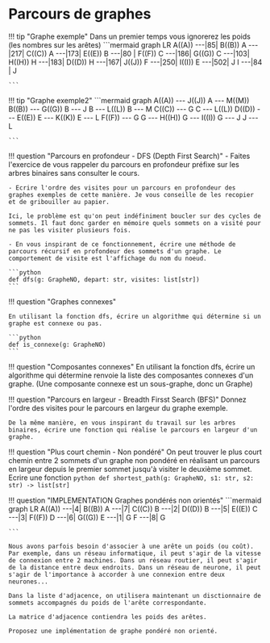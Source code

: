 # Parcours de graphes


!!! tip "Graphe exemple"
    Dans un premier temps vous ignorerez les poids (les nombres sur les arêtes)
    ```mermaid
    graph LR
    A((A)) ---|85| B((B))
    A ---|217| C((C))
    A ---|173| E((E))
    B ---|80 | F((F))
    C ---|186| G((G))
    C ---|103| H((H))
    H ---|183| D((D))
    H ---|167| J((J))
    F ---|250| I((I))
    E ---|502| J
    I ---|84 | J

    ```


!!! tip "Graphe exemple2"
    ```mermaid
    graph
    A((A)) --- J((J))
    A --- M((M))
    B((B)) --- G((G))
    B --- J
    B --- L((L))
    B --- M
    C((C)) --- G
    C --- L((L))
    D((D)) --- E((E))
    E --- K((K))
    E --- L
    F((F)) --- G
    G --- H((H))
    G --- I((I))
    G --- J
    J --- L

    ```



!!! question "Parcours en profondeur - DFS (Depth First Search)"
    - Faites l'exercice de vous rappeler du parcours en profondeur préfixe sur les arbres binaires sans consulter le cours.

    - Ecrire l'ordre des visites pour un parcours en profondeur des graphes exemples de cette manière. Je vous conseille de les recopier et de gribouiller au papier.

    Ici, le problème est qu'on peut indéfiniment boucler sur des cycles de sommets. Il faut donc garder en mémoire quels sommets on a visité pour ne pas les visiter plusieurs fois. 

    - En vous inspirant de ce fonctionnement, écrire une méthode de parcours récursif en profondeur des sommets d'un graphe. Le comportement de visite est l'affichage du nom du noeud.

    ```python
    def dfs(g: GrapheNO, depart: str, visites: list[str])
    ```

!!! question "Graphes connexes"

    En utilisant la fonction dfs, écrire un algorithme qui détermine si un graphe est connexe ou pas. 

    ```python
    def is_connexe(g: GrapheNO)
    ```

!!! question "Composantes connexes"
    En utilisant la fonction dfs, écrire un algorithme qui détermine renvoie la liste des composantes connexes d'un graphe. (Une composante connexe est un sous-graphe, donc un Graphe) 

!!! question "Parcours en largeur - Breadth Firsst Search (BFS)"
    Donnez l'ordre des visites pour le parcours en largeur du graphe exemple.

    De la même manière, en vous inspirant du travail sur les arbres binaires, écrire une fonction qui réalise le parcours en largeur d'un graphe.


!!! question "Plus court chemin - Non pondéré"
    On peut trouver le plus court chemin entre 2 sommets d'un graphe non pondéré en réalisant un parcours en largeur depuis le premier sommet jusqu'à visiter le deuxième sommet.
    Ecrire une fonction
    ```python
        def shortest_path(g: GrapheNO, s1: str, s2: str) -> list[str]
    ```



!!! question "IMPLEMENTATION Graphes pondérés non orientés"
    ```mermaid
        graph LR
        A((A)) ---|4| B((B))
        A ---|7| C((C))
        B ---|2| D((D))
        B ---|5| E((E))
        C ---|3| F((F))
        D ---|6| G((G))
        E ---|1| G
        F ---|8| G

    ```

    Nous avons parfois besoin d'associer à une arête un poids (ou coût). Par exemple, dans un réseau informatique, il peut s'agir de la vitesse de connexion entre 2 machines. Dans un réseau routier, il peut s'agir de la distance entre deux endroits. Dans un réseau de neurone, il peut s'agir de l'importance à accorder à une connexion entre deux neurones...

    Dans la liste d'adjacence, on utilisera maintenant un disctionnaire de sommets accompagnés du poids de l'arête correspondante.

    La matrice d'adjacence contiendra les poids des arêtes.

    Proposez une implémentation de graphe pondéré non orienté.

